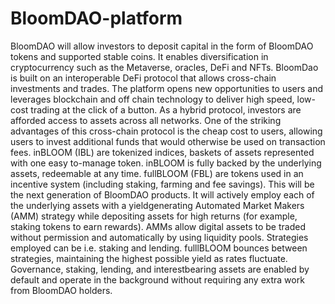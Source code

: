 # BloomDAO-platform
BloomDAO will allow investors to deposit capital in the form of BloomDAO tokens and supported stable coins. It
enables diversification in cryptocurrency such as the Metaverse, oracles, DeFi and NFTs. BloomDao is built on an
interoperable DeFi protocol that allows cross-chain investments and trades. The platform opens new
opportunities to users and leverages blockchain and off chain technology to deliver high speed, low-cost trading
at the click of a button. As a hybrid protocol, investors are afforded access to assets across all networks. One of
the striking advantages of this cross-chain protocol is the cheap cost to users, allowing users to invest additional
funds that would otherwise be used on transaction fees.
inBLOOM (IBL) are tokenized indices, baskets of assets represented with one easy to-manage token.
inBLOOM is fully backed by the underlying assets, redeemable at any time.
fullBLOOM (FBL) are tokens used in an incentive system (including staking, farming and fee savings). This will
be the next generation of BloomDAO products. It will actively employ each of the underlying assets with a yieldgenerating Automated Market Makers (AMM) strategy while depositing assets for high returns (for example,
staking tokens to earn rewards). AMMs allow digital assets to be traded without permission and automatically
by using liquidity pools. Strategies employed can be i.e. staking and lending. fulllBLOOM bounces between
strategies, maintaining the highest possible yield as rates fluctuate. Governance, staking, lending, and interestbearing assets are enabled by default and operate in the background without requiring any extra work from
BloomDAO holders.
